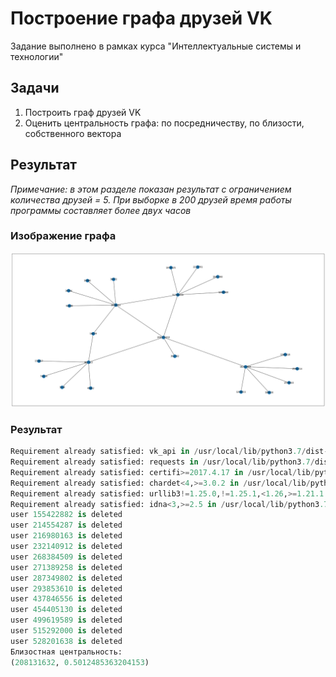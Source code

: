# Построение графа друзей VK

Задание выполнено в рамках курса "Интеллектуальные системы и технологии"

## Задачи
1. Построить граф друзей VK
2. Оценить центральность графа: по посредничеству, по близости, собственного вектора

## Результат
*Примечание: в этом разделе показан результат с ограничением количества друзей = 5. При выборке в 200 друзей время работы программы составляет более двух часов*

### Изображение графа
![alt text](https://github.com/grebennikov-undrew/vk_friends_graph/blob/main/graph.png?raw=true)

### Результат
```python
Requirement already satisfied: vk_api in /usr/local/lib/python3.7/dist-packages (11.9.9)
Requirement already satisfied: requests in /usr/local/lib/python3.7/dist-packages (from vk_api) (2.23.0)
Requirement already satisfied: certifi>=2017.4.17 in /usr/local/lib/python3.7/dist-packages (from requests->vk_api) (2022.9.24)
Requirement already satisfied: chardet<4,>=3.0.2 in /usr/local/lib/python3.7/dist-packages (from requests->vk_api) (3.0.4)
Requirement already satisfied: urllib3!=1.25.0,!=1.25.1,<1.26,>=1.21.1 in /usr/local/lib/python3.7/dist-packages (from requests->vk_api) (1.24.3)
Requirement already satisfied: idna<3,>=2.5 in /usr/local/lib/python3.7/dist-packages (from requests->vk_api) (2.10)
user 155422882 is deleted
user 214554287 is deleted
user 216980163 is deleted
user 232140912 is deleted
user 268384509 is deleted
user 271389258 is deleted
user 287349802 is deleted
user 293853610 is deleted
user 437846556 is deleted
user 454405130 is deleted
user 499619589 is deleted
user 515292000 is deleted
user 528201638 is deleted
Близостная центральность:
(208131632, 0.5012485363204153)
```
